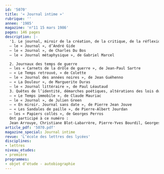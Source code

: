 ```yaml
---
id: '5070'
title: '« Journal intime »'
rubrique: ''
annee: '1985'
magazine: 'n°11 15 mars 1986'
pages: 146 pages
description: |-
  '1. Le journal, miroir de la création, de la critique, de la réflexion philosophique 
  – le « Journal », d’André Gide 
  – le « Journal », de Charles Du Bos 
  – le « Journal métaphysique », de Gabriel Marcel

  2. Journaux des temps de guerre
  – les « Carnets de la drôle de guerre », de Jean-Paul Sartre 
  – « Le Temps retrouvé, » de Colette 
  – le « Journal des années noires », de Jean Guéhenno 
  – « La Douleur », de Marguerite Duras 
  – le « Journal littéraire », de Paul Léautaud
  3. Quêtes de l’identité, démarches poétiques, altérations des lois du genre 
  – « Le Temps immobile », de Claude Mauriac
  – le « Journal », de Julien Green 
  – « En miroir. Journal sans date », de Pierre Jean Jouve 
  – « Les Sandales de paille », de Pierre-Albert Jourdan 
  – les « Papiers collés », de Georges Perros
  Ont participé à ce numéro :
  Jean Arrouye, Christiane Blot-Labarrère, Pierre-Yves Bourdil, Georges Cesbron, Michel Erman, Véronique Grollier, Yves Leclair, Francine de Martinoir, Pierre Masson, Yves Pihan, Yves Stalloni et Laurence Viglieno'
article_pdf: '5070.pdf'
magazine_special: Journal intime
revue: 'L’école des lettres des lycées'
disciplines:
- lettres
niveau_etudes:
- première
programmes:
- objet d’étude - autobiographie
---
```

